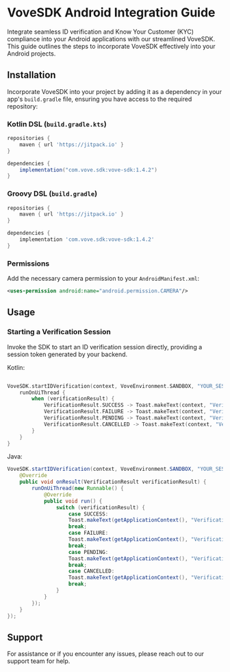VoveSDK Android Integration Guide
=================================

Integrate seamless ID verification and Know Your Customer (KYC) compliance into your Android applications with our streamlined VoveSDK. This guide outlines the steps to incorporate VoveSDK effectively into your Android projects.

Installation
------------

Incorporate VoveSDK into your project by adding it as a dependency in your app's `build.gradle` file, ensuring you have access to the required repository:

### Kotlin DSL (`build.gradle.kts`)


```groovy
repositories {
    maven { url 'https://jitpack.io' }
}

dependencies {
    implementation("com.vove.sdk:vove-sdk:1.4.2")
}
```

### Groovy DSL (`build.gradle`)

```groovy
repositories {
    maven { url 'https://jitpack.io' }
}

dependencies {
    implementation 'com.vove.sdk:vove-sdk:1.4.2'
}
```

### Permissions

Add the necessary camera permission to your `AndroidManifest.xml`:

```xml
<uses-permission android:name="android.permission.CAMERA"/>
```
Usage
-----

### Starting a Verification Session

Invoke the SDK to start an ID verification session directly, providing a session token generated by your backend.

Kotlin:

```kotlin

VoveSDK.startIDVerification(context, VoveEnvironment.SANDBOX, "YOUR_SESSION_TOKEN") { verificationResult ->
    runOnUiThread {
        when (verificationResult) {
            VerificationResult.SUCCESS -> Toast.makeText(context, "Verification success", Toast.LENGTH_LONG).show()
            VerificationResult.FAILURE -> Toast.makeText(context, "Verification failed", Toast.LENGTH_LONG).show()
            VerificationResult.PENDING -> Toast.makeText(context, "Verification pending", Toast.LENGTH_LONG).show()
            VerificationResult.CANCELLED -> Toast.makeText(context, "Verification canceled", Toast.LENGTH_LONG).show()
        }
    }
}
```

Java:

```java
VoveSDK.startIDVerification(context, VoveEnvironment.SANDBOX, "YOUR_SESSION_TOKEN", new VerificationResultCallback() {
    @Override
    public void onResult(VerificationResult verificationResult) {
        runOnUiThread(new Runnable() {
            @Override
            public void run() {
                switch (verificationResult) {
                    case SUCCESS:
                    Toast.makeText(getApplicationContext(), "Verification success", Toast.LENGTH_LONG).show();
                    break;
                    case FAILURE:
                    Toast.makeText(getApplicationContext(), "Verification failed", Toast.LENGTH_LONG).show();
                    break;
                    case PENDING:
                    Toast.makeText(getApplicationContext(), "Verification pending", Toast.LENGTH_LONG).show();
                    break;
                    case CANCELLED:
                    Toast.makeText(getApplicationContext(), "Verification canceled", Toast.LENGTH_LONG).show();
                    break;
                }
            }
        });
    }
});
```

Support
-------

For assistance or if you encounter any issues, please reach out to our support team for help.
